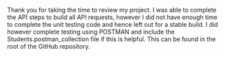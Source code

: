 Thank you for taking the time to review my project. 
I was able to complete the API steps to build all API requests, however I did not have enough time to complete the unit testing code and hence left out for a stable build. 
I did however complete testing using POSTMAN and include the Students.postman_collection file if this is helpful. This can be found in the root of the GitHub repository.
